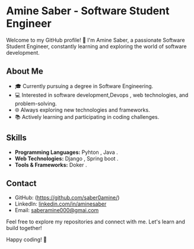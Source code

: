 # Amine Saber - Software Student Engineer

Welcome to my GitHub profile! 👋 I'm Amine Saber, a passionate Software Student Engineer, constantly learning and exploring the world of software development.

## About Me

- 🎓 Currently pursuing a degree in Software Engineering.
- 💻 Interested in software development,Devops ,  web technologies, and problem-solving.
- 🌐 Always exploring new technologies and frameworks.
- 📚 Actively learning and participating in coding challenges.

## Skills

- **Programming Languages:** Pyhton , Java . 
- **Web Technologies:** Django , Spring boot .
- **Tools & Frameworks:** Doker .

## Contact

- GitHub: (https://github.com/saber0amine/)
- LinkedIn: [linkedin.com/in/aminesaber](https://www.linkedin.com/in/aminesaber/)
- Email: saberamine000@gmai.com 

Feel free to explore my repositories and connect with me. Let's learn and build together!

Happy coding! 🚀
